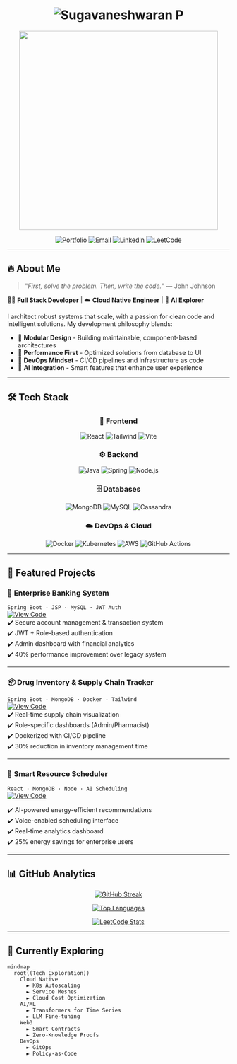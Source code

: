 <h1 align="center">
  <img src="https://readme-typing-svg.demolab.com?font=Fira+Code&weight=600&size=28&duration=2000&pause=500&color=22D3EE&center=true&vCenter=true&width=600&lines=%F0%9F%8C%9F+Sugavaneshwaran+P;Full+Stack+Developer;Cloud+Native+Engineer;AI+Explorer" alt="Sugavaneshwaran P" />
</h1>

<p align="center">
  <img src="https://media.giphy.com/media/v1.Y2lkPTc5MGI3NjExc3VtY2R4eXJ6eWJ1b3V4d3J5cXJ3c3R4b2J3bHZ4eXZ5dGZ4dCZlcD12MV9pbnRlcm5hbF9naWZfYnlfaWQmY3Q9Zw/f3iwJFOVOwuy7K6FFw/giphy.gif" width="450" />
</p>

<div align="center">
  
[![Portfolio](https://img.shields.io/badge/✨_Portfolio-000000?style=for-the-badge&logo=vercel&logoColor=white)](https://sugavaneshwaranp.me)
[![Email](https://img.shields.io/badge/📧_sugavanesh08@gmail.com-D14836?style=for-the-badge&logo=gmail&logoColor=white)](mailto:sugavanesh08@gmail.com)
[![LinkedIn](https://img.shields.io/badge/👔_LinkedIn-0077B5?style=for-the-badge&logo=linkedin&logoColor=white)](https://www.linkedin.com/in/sugavaneshwaranp18/)
[![LeetCode](https://img.shields.io/badge/🧠_LeetCode-FFA116?style=for-the-badge&logo=leetcode&logoColor=black)](https://leetcode.com/u/Sugavaneshwaran_p/)

</div>

---

## 🔥 About Me

> "_First, solve the problem. Then, write the code._" — John Johnson

👨‍💻 **Full Stack Developer** | ☁️ **Cloud Native Engineer** | 🤖 **AI Explorer**

I architect robust systems that scale, with a passion for clean code and intelligent solutions. My development philosophy blends:

- 🧩 **Modular Design** - Building maintainable, component-based architectures
- 🚀 **Performance First** - Optimized solutions from database to UI
- 🔄 **DevOps Mindset** - CI/CD pipelines and infrastructure as code
- 🧠 **AI Integration** - Smart features that enhance user experience

---

## 🛠️ Tech Stack

<div align="center">

### 🎨 Frontend
![React](https://img.shields.io/badge/React-61DAFB?style=for-the-badge&logo=react&logoColor=black)
![Tailwind](https://img.shields.io/badge/Tailwind-06B6D4?style=for-the-badge&logo=tailwindcss&logoColor=white)
![Vite](https://img.shields.io/badge/Vite-646CFF?style=for-the-badge&logo=vite&logoColor=white)

### ⚙️ Backend
![Java](https://img.shields.io/badge/Java-007396?style=for-the-badge&logo=openjdk&logoColor=white)
![Spring](https://img.shields.io/badge/Spring-6DB33F?style=for-the-badge&logo=spring&logoColor=white)
![Node.js](https://img.shields.io/badge/Node.js-339933?style=for-the-badge&logo=nodedotjs&logoColor=white)

### 🗄️ Databases
![MongoDB](https://img.shields.io/badge/MongoDB-47A248?style=for-the-badge&logo=mongodb&logoColor=white)
![MySQL](https://img.shields.io/badge/MySQL-4479A1?style=for-the-badge&logo=mysql&logoColor=white)
![Cassandra](https://img.shields.io/badge/Cassandra-1287B1?style=for-the-badge&logo=apachecassandra&logoColor=white)

### ☁️ DevOps & Cloud
![Docker](https://img.shields.io/badge/Docker-2496ED?style=for-the-badge&logo=docker&logoColor=white)
![Kubernetes](https://img.shields.io/badge/Kubernetes-326CE5?style=for-the-badge&logo=kubernetes&logoColor=white)
![AWS](https://img.shields.io/badge/AWS-232F3E?style=for-the-badge&logo=amazonaws&logoColor=white)
![GitHub Actions](https://img.shields.io/badge/GitHub_Actions-2088FF?style=for-the-badge&logo=githubactions&logoColor=white)

</div>

---

## 🚀 Featured Projects

### 🏦 **Enterprise Banking System**  
`Spring Boot · JSP · MySQL · JWT Auth`  
[![View Code](https://img.shields.io/badge/View_Code-181717?style=for-the-badge&logo=github&logoColor=white)](https://github.com/SugavaneshwaranP/Banking-Application-SpringBoot)  
✔️ Secure account management & transaction system  
✔️ JWT + Role-based authentication  
✔️ Admin dashboard with financial analytics  
✔️ 40% performance improvement over legacy system  

---

### 📦 **Drug Inventory & Supply Chain Tracker**  
`Spring Boot · MongoDB · Docker · Tailwind`  
[![View Code](https://img.shields.io/badge/View_Code-181717?style=for-the-badge&logo=github&logoColor=white)](https://github.com/SugavaneshwaranP/Drug-Inventory)  
✔️ Real-time supply chain visualization  
✔️ Role-specific dashboards (Admin/Pharmacist)  
✔️ Dockerized with CI/CD pipeline  
✔️ 30% reduction in inventory management time  

---

### 🌿 **Smart Resource Scheduler**  
`React · MongoDB · Node · AI Scheduling`  
[![View Code](https://img.shields.io/badge/View_Code-181717?style=for-the-badge&logo=github&logoColor=white)](https://github.com/SugavaneshwaranP/Appliances) 

✔️ AI-powered energy-efficient recommendations  
✔️ Voice-enabled scheduling interface  
✔️ Real-time analytics dashboard  
✔️ 25% energy savings for enterprise users  

---

## 📊 GitHub Analytics

<div align="center">
  
[![GitHub Streak](https://streak-stats.demolab.com?user=SugavaneshwaranP&theme=tokyonight&hide_border=true&date_format=M%20j%5B%2C%20Y%5D)](https://git.io/streak-stats)

[![Top Languages](https://github-readme-stats.vercel.app/api/top-langs/?username=SugavaneshwaranP&layout=compact&theme=tokyonight&hide_border=true&langs_count=8)](https://github.com/anuraghazra/github-readme-stats)

[![LeetCode Stats](https://leetcard.jacoblin.cool/Sugavaneshwaran_p?theme=dark&font=Fira%20Code&ext=contest)](https://leetcode.com/Sugavaneshwaran_p/)

</div>

---

## 🌱 Currently Exploring

```mermaid
mindmap
  root((Tech Exploration))
    Cloud Native
      ► K8s Autoscaling
      ► Service Meshes
      ► Cloud Cost Optimization
    AI/ML
      ► Transformers for Time Series
      ► LLM Fine-tuning
    Web3
      ► Smart Contracts
      ► Zero-Knowledge Proofs
    DevOps
      ► GitOps
      ► Policy-as-Code
